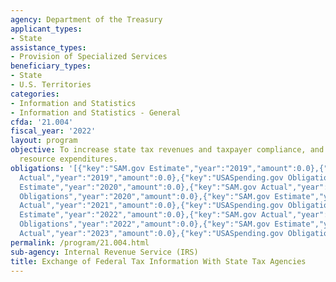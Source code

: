 ```yaml
---
agency: Department of the Treasury
applicant_types:
- State
assistance_types:
- Provision of Specialized Services
beneficiary_types:
- State
- U.S. Territories
categories:
- Information and Statistics
- Information and Statistics - General
cfda: '21.004'
fiscal_year: '2022'
layout: program
objective: To increase state tax revenues and taxpayer compliance, and to reduce duplicate
  resource expenditures.
obligations: '[{"key":"SAM.gov Estimate","year":"2019","amount":0.0},{"key":"SAM.gov
  Actual","year":"2019","amount":0.0},{"key":"USASpending.gov Obligations","year":"2019","amount":0.0},{"key":"SAM.gov
  Estimate","year":"2020","amount":0.0},{"key":"SAM.gov Actual","year":"2020","amount":0.0},{"key":"USASpending.gov
  Obligations","year":"2020","amount":0.0},{"key":"SAM.gov Estimate","year":"2021","amount":0.0},{"key":"SAM.gov
  Actual","year":"2021","amount":0.0},{"key":"USASpending.gov Obligations","year":"2021","amount":0.0},{"key":"SAM.gov
  Estimate","year":"2022","amount":0.0},{"key":"SAM.gov Actual","year":"2022","amount":0.0},{"key":"USASpending.gov
  Obligations","year":"2022","amount":0.0},{"key":"SAM.gov Estimate","year":"2023","amount":0.0},{"key":"SAM.gov
  Actual","year":"2023","amount":0.0},{"key":"USASpending.gov Obligations","year":"2023","amount":0.0}]'
permalink: /program/21.004.html
sub-agency: Internal Revenue Service (IRS)
title: Exchange of Federal Tax Information With State Tax Agencies
---
```

